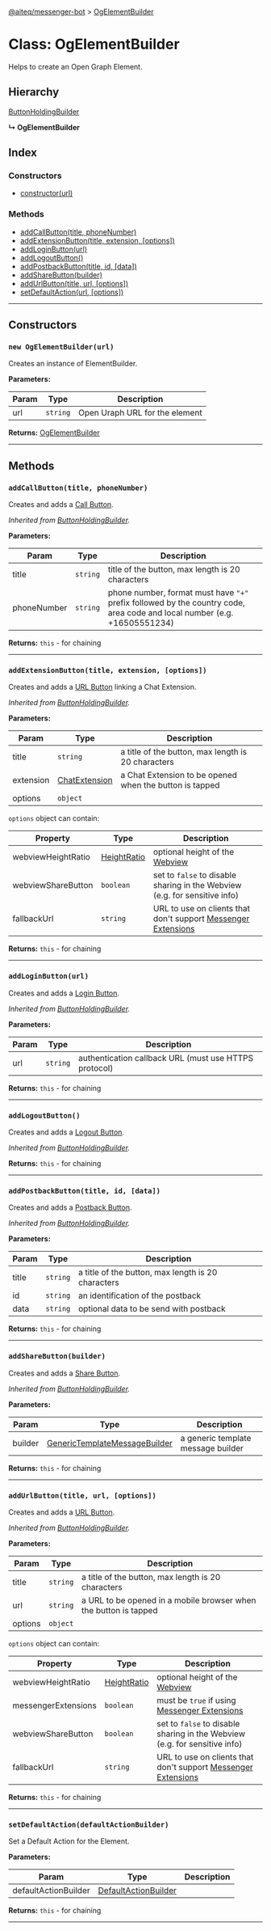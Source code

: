 [@aiteq/messenger-bot](../README.md) > [OgElementBuilder](../classes/ogelementbuilder.md)

# Class: OgElementBuilder

Helps to create an Open Graph Element.

## Hierarchy

[ButtonHoldingBuilder](buttonholdingbuilder.md)

**↳ OgElementBuilder**

## Index

### Constructors

* [constructor(url)](ogelementbuilder.md#constructor)

### Methods

* [addCallButton(title, phoneNumber)](ogelementbuilder.md#addcallbutton)
* [addExtensionButton(title, extension, [options])](ogelementbuilder.md#addextensionbutton)
* [addLoginButton(url)](ogelementbuilder.md#addloginbutton)
* [addLogoutButton()](ogelementbuilder.md#addlogoutbutton)
* [addPostbackButton(title, id, [data])](ogelementbuilder.md#addpostbackbutton)
* [addShareButton(builder)](ogelementbuilder.md#addsharebutton)
* [addUrlButton(title, url, [options])](ogelementbuilder.md#addurlbutton)
* [setDefaultAction(url, [options])](ogelementbuilder.md#setdefaultaction)

---

## Constructors

<a id="constructor"></a>
### `new OgElementBuilder(url)`

Creates an instance of ElementBuilder.

**Parameters:**

| Param | Type | Description |
| ------ | ------ | ------ |
| url | `string`   | Open Uraph URL for the element |

**Returns:** [OgElementBuilder](ogelementbuilder.md)

---

## Methods

<a id="addcallbutton"></a>
### `addCallButton(title, phoneNumber)`

Creates and adds a [Call Button](https://developers.facebook.com/docs/messenger-platform/send-api-reference/call-button).

*Inherited from [ButtonHoldingBuilder](buttonholdingbuilder.md).*

**Parameters:**

| Param | Type | Description |
| ------ | ------ | ------ |
| title | `string`   | title of the button, max length is 20 characters |
| phoneNumber | `string`   | phone number, format must have `"+"` prefix followed by the country code, area code and local number (e.g. +16505551234) |

**Returns:** `this` - for chaining
___

<a id="addextensionbutton"></a>
###  `addExtensionButton(title, extension, [options])`

Creates and adds a [URL Button](https://developers.facebook.com/docs/messenger-platform/send-api-reference/url-button) linking a Chat Extension.

*Inherited from [ButtonHoldingBuilder](buttonholdingbuilder.md).*

**Parameters:**

| Param | Type | Description |
| ------ | ------ | ------ |
| title | `string`   | a title of the button, max length is 20 characters |
| extension | [ChatExtension](../classes/chatextension.md) | a Chat Extension to be opened when the button is tapped |
| options | `object` |  |

`options` object can contain:

| Property | Type | Description |
| ------ | ------ | ------ |
| webviewHeightRatio | [HeightRatio](../modules/webview.heightratio.md) | optional height of the [Webview](https://developers.facebook.com/docs/messenger-platform/send-api-reference/webview) |
| webviewShareButton | `boolean` | set to `false` to disable sharing in the Webview (e.g. for sensitive info) |
| fallbackUrl | `string`   | URL to use on clients that don't support [Messenger Extensions](https://developers.facebook.com/docs/messenger-platform/send-api-reference/webview) |

**Returns:** `this` - for chaining
___

<a id="addloginbutton"></a>
###  `addLoginButton(url)`

Creates and adds a [Login Button](https://developers.facebook.com/docs/messenger-platform/account-linking/link-account).

*Inherited from [ButtonHoldingBuilder](buttonholdingbuilder.md).*

**Parameters:**

| Param | Type | Description |
| ------ | ------ | ------ |
| url | `string`   | authentication callback URL (must use HTTPS protocol) |

**Returns:** `this` - for chaining
___

<a id="addlogoutbutton"></a>
###  `addLogoutButton()`

Creates and adds a [Logout Button](https://developers.facebook.com/docs/messenger-platform/account-linking/unlink-account).

*Inherited from [ButtonHoldingBuilder](buttonholdingbuilder.md).*

**Returns:** `this` - for chaining
___

<a id="addpostbackbutton"></a>
###  `addPostbackButton(title, id, [data])`

Creates and adds a [Postback Button](https://developers.facebook.com/docs/messenger-platform/send-api-reference/postback-button).

*Inherited from [ButtonHoldingBuilder](buttonholdingbuilder.md).*

**Parameters:**

| Param | Type | Description |
| ------ | ------ | ------ |
| title | `string`   | a title of the button, max length is 20 characters |
| id | `string` | an identification of the postback |
| data | `string` | optional data to be send with postback |

**Returns:** `this` - for chaining
___

<a id="addsharebutton"></a>
###  `addShareButton(builder)`

Creates and adds a [Share Button](https://developers.facebook.com/docs/messenger-platform/send-api-reference/share-button).

*Inherited from [ButtonHoldingBuilder](buttonholdingbuilder.md).*

**Parameters:**

| Param | Type | Description |
| ------ | ------ | ------ |
| builder | [GenericTemplateMessageBuilder](../classes/generictemplatemessagebuilder.md) | a generic template message builder |

**Returns:** `this` - for chaining
___

<a id="addurlbutton"></a>
###  `addUrlButton(title, url, [options])`

Creates and adds a [URL Button](https://developers.facebook.com/docs/messenger-platform/send-api-reference/url-button).

*Inherited from [ButtonHoldingBuilder](buttonholdingbuilder.md).*

**Parameters:**

| Param | Type | Description |
| ------ | ------ | ------ |
| title | `string`   | a title of the button, max length is 20 characters |
| url | `string` | a URL to be opened in a mobile browser when the button is tapped |
| options | `object` |  |

`options` object can contain:

| Property | Type | Description |
| ------ | ------ | ------ |
| webviewHeightRatio | [HeightRatio](../modules/webview.heightratio.md) | optional height of the [Webview](https://developers.facebook.com/docs/messenger-platform/send-api-reference/webview) |
| messengerExtensions | `boolean`   | must be `true` if using [Messenger Extensions](https://developers.facebook.com/docs/messenger-platform/send-api-reference/webview) |
| webviewShareButton | `boolean` | set to `false` to disable sharing in the Webview (e.g. for sensitive info) |
| fallbackUrl | `string`   | URL to use on clients that don't support [Messenger Extensions](https://developers.facebook.com/docs/messenger-platform/send-api-reference/webview) |

**Returns:** `this` - for chaining
___

<a id="setdefaultaction"></a>
###  `setDefaultAction(defaultActionBuilder)`

Set a Default Action for the Element.

**Parameters:**

| Param | Type | Description |
| ------ | ------ | ------ |
| defaultActionBuilder | [DefaultActionBuilder](defaultactionbuilder.md) |  |

**Returns:** `this` - for chaining
___
